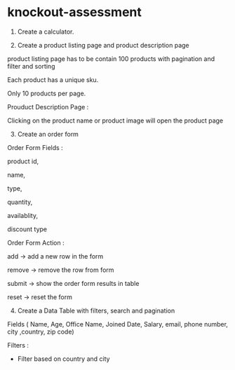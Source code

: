 # knockout-assessment

1. Create a calculator.

2. Create a product listing page and product description page

 product listing page has to be contain 100 products with pagination and filter and sorting

 Each product has a unique sku.

Only 10 products per page.

Prouduct Description Page :

 Clicking on the product name or product image will open the product page


3. Create an order form

Order Form Fields :

 product id,

name,

type,

quantity,

availablity,

discount type


Order Form Action :

 add -> add a new row in the form

remove -> remove the row from form

submit -> show the order form results in table

reset -> reset the form



4. Create a Data Table with filters, search and pagination

Fields ( Name, Age, Office Name, Joined Date, Salary, email, phone number, city ,country, zip code)

 Filters :

* Filter based on country and city
